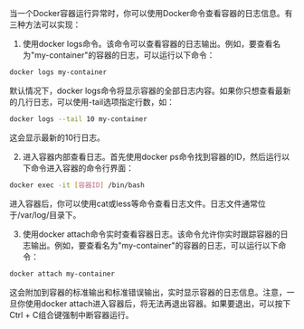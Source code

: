 当一个Docker容器运行异常时，你可以使用Docker命令查看容器的日志信息。有三种方法可以实现：

1. 使用docker logs命令。该命令可以查看容器的日志输出。例如，要查看名为"my-container"的容器的日志，可以运行以下命令：

```bash
docker logs my-container
```

默认情况下，docker logs命令将显示容器的全部日志内容。如果你只想查看最新的几行日志，可以使用-tail选项指定行数，如：

```bash
docker logs --tail 10 my-container
```

这会显示最新的10行日志。

2. 进入容器内部查看日志。首先使用docker ps命令找到容器的ID，然后运行以下命令进入容器的命令行界面：

```bash
docker exec -it [容器ID] /bin/bash
```

进入容器后，你可以使用cat或less等命令查看日志文件。日志文件通常位于/var/log/目录下。

3. 使用docker attach命令实时查看容器日志。该命令允许你实时跟踪容器的日志输出。例如，要查看名为"my-container"的容器的日志，可以运行以下命令：

```bash
docker attach my-container
```

这会附加到容器的标准输出和标准错误输出，实时显示容器的日志信息。注意，一旦你使用docker attach进入容器后，将无法再退出容器。如果要退出，可以按下Ctrl + C组合键强制中断容器运行。
